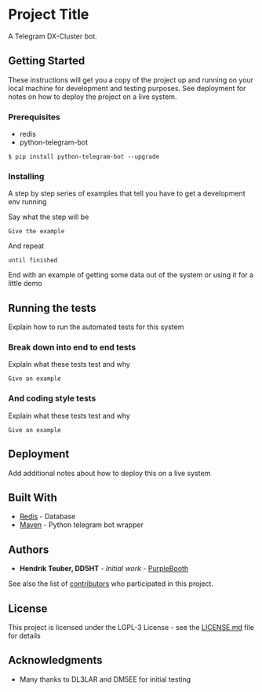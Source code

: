 # Project Title

A Telegram DX-Cluster bot.

## Getting Started

These instructions will get you a copy of the project up and running on your local machine for development and testing purposes. See deployment for notes on how to deploy the project on a live system.

### Prerequisites

- redis
- python-telegram-bot

```
$ pip install python-telegram-bot --upgrade
```

### Installing

A step by step series of examples that tell you have to get a development env running

Say what the step will be

```
Give the example
```

And repeat

```
until finished
```

End with an example of getting some data out of the system or using it for a little demo

## Running the tests

Explain how to run the automated tests for this system

### Break down into end to end tests

Explain what these tests test and why

```
Give an example
```

### And coding style tests

Explain what these tests test and why

```
Give an example
```

## Deployment

Add additional notes about how to deploy this on a live system

## Built With

* [Redis](https://github.com/antirez/redis) - Database
* [Maven](https://github.com/python-telegram-bot/python-telegram-bot) - Python telegram bot wrapper

## Authors

* **Hendrik Teuber, DD5HT** - *Initial work* - [PurpleBooth](https://github.com/DD5HT)

See also the list of [contributors](https://github.com/your/project/contributors) who participated in this project.

## License

This project is licensed under the LGPL-3 License - see the [LICENSE.md](LICENSE.md) file for details

## Acknowledgments

* Many thanks to DL3LAR and DM5EE for initial testing 

